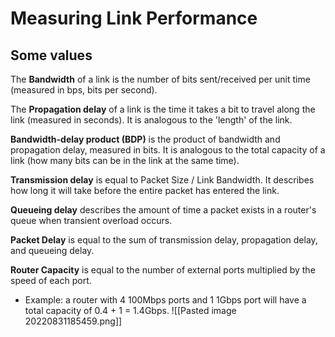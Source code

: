 # Measuring Link Performance

## Some values
The **Bandwidth** of a link is the number of bits sent/received per unit time (measured in bps, bits per second).

The **Propagation delay** of a link is the time it takes a bit to travel along the link (measured in seconds). It is analogous to the 'length' of the link.

**Bandwidth-delay product (BDP)** is the product of bandwidth and propagation delay, measured in bits. It is analogous to the total capacity of a link (how many bits can be in the link at the same time).

**Transmission delay** is equal to Packet Size / Link Bandwidth. It describes how long it will take before the entire packet has entered the link.

**Queueing delay** describes the amount of time a packet exists in a router's queue when transient overload occurs.

**Packet Delay** is equal to the sum of transmission delay, propagation delay, and queueing delay.

**Router Capacity** is equal to the number of external ports multiplied by the speed of each port. 
 * Example: a router with 4 100Mbps ports and 1 1Gbps port will have a total capacity of 0.4 + 1 = 1.4Gbps.
![[Pasted image 20220831185459.png]]